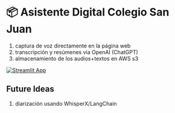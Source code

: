# 📦 Asistente Digital Colegio San Juan

1. captura de voz directamente en la página web
2. transcripción y resúmenes via OpenAI (ChatGPT)
3. almacenamiento de los audios+textos en AWS s3
   
[![Streamlit App](https://static.streamlit.io/badges/streamlit_badge_black_white.svg)](https://starter-kit.streamlitapp.com/)

## Future Ideas

1. diarización usando WhisperX/LangChain
